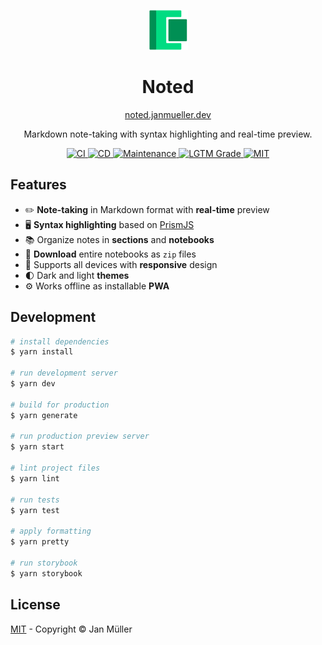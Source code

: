 <p align="center">
  <img src="static/logo.png" alt="Logo" width="64px" height="64px">
</p>

<h1 align="center">Noted</h1>

<p align="center">
  <a href="https://noted.janmueller.dev/">noted.janmueller.dev</a>
</p>

<p align="center">
  Markdown note-taking with syntax highlighting and real-time preview.
</p>

<p align="center">
  <a href="https://github.com/DerYeger/noted/actions/workflows/ci.yml">
    <img alt="CI" src="https://img.shields.io/github/workflow/status/DerYeger/noted/CI?label=ci&logo=github&color=#4DC71F">
  </a>
  <a href="https://github.com/DerYeger/noted/actions/workflows/cd.yml">
    <img alt="CD" src="https://img.shields.io/github/workflow/status/DerYeger/noted/CD?label=cd&logo=github&color=#4DC71F">
  </a>
  <a href="https://github.com/DerYeger/noted/actions/workflows/maintenance.yml">
    <img alt="Maintenance" src="https://img.shields.io/github/workflow/status/DerYeger/noted/Maintenance?label=maintenance&logo=github&color=#4DC71F">
  </a>
  <a href="https://lgtm.com/projects/g/DerYeger/noted">
    <img alt="LGTM Grade" src="https://img.shields.io/lgtm/grade/javascript/github/DerYeger/noted?logo=lgtm">
  </a>
  <a href="https://opensource.org/licenses/MIT">
    <img alt="MIT" src="https://img.shields.io/github/license/DerYeger/noted?color=%234DC71F">
  </a>
</p>

## Features

- ✏️ **Note-taking** in Markdown format with **real-time** preview
- 🖥 **Syntax highlighting** based on [PrismJS](https://github.com/PrismJS/prism)
- 📚 Organize notes in **sections** and **notebooks**
- 💾 **Download** entire notebooks as `zip` files
- 📱 Supports all devices with **responsive** design
- 🌓 Dark and light **themes**
- ⚙️ Works offline as installable **PWA**

## Development

```bash
# install dependencies
$ yarn install

# run development server
$ yarn dev

# build for production
$ yarn generate

# run production preview server
$ yarn start

# lint project files
$ yarn lint

# run tests
$ yarn test

# apply formatting
$ yarn pretty

# run storybook
$ yarn storybook
```
## License

[MIT](./LICENSE) - Copyright &copy; Jan Müller
